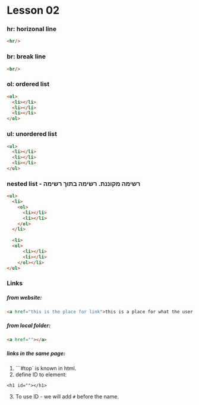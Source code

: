 # Lesson 02

### hr: horizonal line
```html
<hr/>
```

### br: break line
```html
<br/>
```
### ol: ordered list
```html
<ol>
  <li></li>
  <li></li>
  <li></li> 
</ol>
```
### ul: unordered list
```html
<ul>
  <li></li>
  <li></li>
  <li></li> 
</ul>
```
### nested list - רשימה מקוננת. רשימה בתוך רשימה
```html
<ul>
  <li>
    <ol>
      <li></li>
      <li></li>
    </ol>
  </li>
  
  <li>
  <ol>
      <li></li>
      <li></li>
    </ol></li>
</ul>
```
### Links 

##### from website:
```html
<a href="this is the place for link">this is a place for what the user sees</a>
```

##### from local folder:
```html
<a href=""></a>
````

##### links in the same page:

1. ```#top` is known in html. 
2. define ID to element:

```
<h1 id=""></h1>
```

3. To use ID - we will add `#` before the name. 










